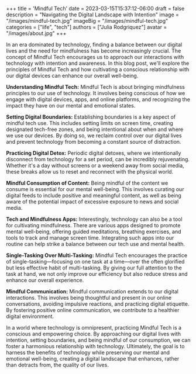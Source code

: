 +++
title = 'Mindful Tech'
date = 2023-03-15T15:37:12-06:00
draft = false
description = "Navigating the Digital Landscape with Intention"
image = "/images/mindful-tech.jpg"
imageBig = "/images/mindful-tech.jpg"
categories = ["life", "tech"]
authors = ["Julia Rodgriquez"]
avatar = "/images/about.jpg"
+++

In an era dominated by technology, finding a balance between our digital lives and the need for mindfulness has become increasingly crucial. The concept of Mindful Tech encourages us to approach our interactions with technology with intention and awareness. In this blog post, we'll explore the principles of Mindful Tech and how cultivating a conscious relationship with our digital devices can enhance our overall well-being.

**Understanding Mindful Tech:**
Mindful Tech is about bringing mindfulness principles to our use of technology. It involves being conscious of how we engage with digital devices, apps, and online platforms, and recognizing the impact they have on our mental and emotional states.

**Setting Digital Boundaries:**
Establishing boundaries is a key aspect of mindful tech use. This includes setting limits on screen time, creating designated tech-free zones, and being intentional about when and where we use our devices. By doing so, we reclaim control over our digital lives and prevent technology from becoming a constant source of distraction.

**Practicing Digital Detox:**
Periodic digital detoxes, where we intentionally disconnect from technology for a set period, can be incredibly rejuvenating. Whether it's a day without screens or a weekend away from social media, these breaks allow us to reset and reconnect with the physical world.

**Mindful Consumption of Content:**
Being mindful of the content we consume is essential for our mental well-being. This involves curating our digital feeds to include positive and meaningful content, as well as being aware of the potential impact of excessive exposure to news and social media.

**Tech and Mindfulness Apps:**
Interestingly, technology can also be a tool for cultivating mindfulness. There are various apps designed to promote mental well-being, offering guided meditations, breathing exercises, and tools to track and manage screen time. Integrating such apps into our routine can help strike a balance between our tech use and mental health.

**Single-Tasking Over Multi-Tasking:**
Mindful Tech encourages the practice of single-tasking—focusing on one task at a time—over the often glorified but less effective habit of multi-tasking. By giving our full attention to the task at hand, we not only improve our efficiency but also reduce stress and enhance our overall experience.

**Mindful Communication:**
Mindful communication extends to our digital interactions. This involves being thoughtful and present in our online conversations, avoiding impulsive reactions, and practicing digital etiquette. By fostering positive online communication, we contribute to a healthier digital environment.

In a world where technology is omnipresent, practicing Mindful Tech is a conscious and empowering choice. By approaching our digital lives with intention, setting boundaries, and being mindful of our consumption, we can foster a harmonious relationship with technology. Ultimately, the goal is to harness the benefits of technology while preserving our mental and emotional well-being, creating a digital landscape that enhances, rather than detracts from, the quality of our lives.